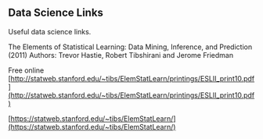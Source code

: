 

## Data Science Links

Useful data science links.

The Elements of Statistical Learning: Data Mining, Inference, and Prediction (2011)
Authors: Trevor Hastie, Robert Tibshirani and Jerome Friedman

Free online [http://statweb.stanford.edu/~tibs/ElemStatLearn/printings/ESLII_print10.pdf](http://statweb.stanford.edu/~tibs/ElemStatLearn/printings/ESLII_print10.pdf)

[https://statweb.stanford.edu/~tibs/ElemStatLearn/](https://statweb.stanford.edu/~tibs/ElemStatLearn/)

[]()

